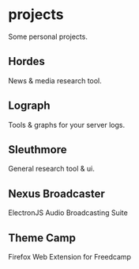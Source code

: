 projects
========
Some personal projects.

Hordes
------
News & media research tool.

Lograph
-------
Tools & graphs for your server logs.

Sleuthmore
----------
General research tool & ui.

Nexus Broadcaster
-----------------
ElectronJS Audio Broadcasting Suite


Theme Camp
-----------------
Firefox Web Extension for Freedcamp
